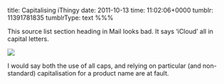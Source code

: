 title: Capitalising iThingy
date: 2011-10-13
time: 11:02:06+0000
tumblr: 11391781835
tumblrType: text
%%%

This source list section heading in Mail looks bad. It says ‘iCloud’ all in capital letters. 

![](tumblr_lsz3gvxGhk1qb1802.png)

I would say both the use of all caps, and relying on particular (and non-standard) capitalisation for a product name are at fault. 

